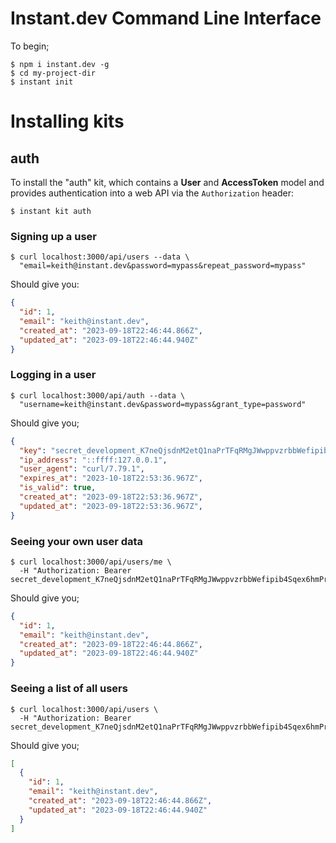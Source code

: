 # Instant.dev Command Line Interface

To begin;

```shell
$ npm i instant.dev -g
$ cd my-project-dir
$ instant init
```

# Installing kits

## auth

To install the "auth" kit, which contains a **User** and **AccessToken**
model and provides authentication into a web API via the `Authorization` header:

```shell
$ instant kit auth
```

### Signing up a user

```shell
$ curl localhost:3000/api/users --data \
  "email=keith@instant.dev&password=mypass&repeat_password=mypass"
```

Should give you:

```json
{
  "id": 1,
  "email": "keith@instant.dev",
  "created_at": "2023-09-18T22:46:44.866Z",
  "updated_at": "2023-09-18T22:46:44.940Z"
}
```

### Logging in a user

```shell
$ curl localhost:3000/api/auth --data \
  "username=keith@instant.dev&password=mypass&grant_type=password"
```

Should give you;

```json
{
  "key": "secret_development_K7neQjsdnM2etQ1naPrTFqRMgJWwppvzrbbWefipib4Sqex6hmPrrqvYdczQ7vbp",
  "ip_address": "::ffff:127.0.0.1",
  "user_agent": "curl/7.79.1",
  "expires_at": "2023-10-18T22:53:36.967Z",
  "is_valid": true,
  "created_at": "2023-09-18T22:53:36.967Z",
  "updated_at": "2023-09-18T22:53:36.967Z",
}
```

### Seeing your own user data

```shell
$ curl localhost:3000/api/users/me \
  -H "Authorization: Bearer secret_development_K7neQjsdnM2etQ1naPrTFqRMgJWwppvzrbbWefipib4Sqex6hmPrrqvYdczQ7vbp"
```

Should give you;

```json
{
  "id": 1,
  "email": "keith@instant.dev",
  "created_at": "2023-09-18T22:46:44.866Z",
  "updated_at": "2023-09-18T22:46:44.940Z"
}
```

### Seeing a list of all users

```shell
$ curl localhost:3000/api/users \
  -H "Authorization: Bearer secret_development_K7neQjsdnM2etQ1naPrTFqRMgJWwppvzrbbWefipib4Sqex6hmPrrqvYdczQ7vbp"
```

Should give you;

```json
[
  {
    "id": 1,
    "email": "keith@instant.dev",
    "created_at": "2023-09-18T22:46:44.866Z",
    "updated_at": "2023-09-18T22:46:44.940Z"
  }
]
```
